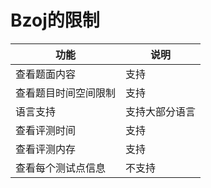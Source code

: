 ﻿# Bzoj的限制

|     功能     | 说明 |
| ------------ | ---- |
| 查看题面内容 | 支持 |
| 查看题目时间空间限制 | 支持 |
| 语言支持     | 支持大部分语言 |
| 查看评测时间 | 支持 |
| 查看评测内存 | 支持 |
| 查看每个测试点信息 | 不支持 |